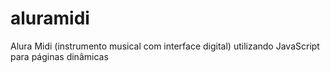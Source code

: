 # aluramidi
 Alura Midi (instrumento musical com interface digital) utilizando JavaScript para páginas dinâmicas
